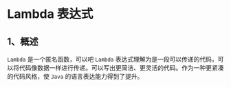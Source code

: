 # Lambda 表达式

## 1、概述

`Lambda` 是一个匿名函数，可以吧 `Lambda` 表达式理解为是一段可以传递的代码，可以将代码像数据一样进行传递。可以写出更简洁、更灵活的代码。作为一种更紧凑的代码风格，使 `Java` 的语言表达能力得到了提升。

